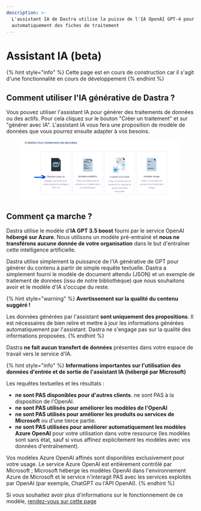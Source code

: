 ```yaml
---
description: >-
  L'assistant IA de Dastra utilise la puisse de l'IA OpenAI GPT-4 pour générer
  automatiquement des fiches de traitement
---
```


# Assistant IA (beta)

{% hint style="info" %}
Cette page est en cours de construction car il s'agit d'une fonctionnalité en cours de développement
{% endhint %}

## Comment utiliser l'IA générative de Dastra ?

Vous pouvez utiliser l'assistant IA pour générer des traitements de données ou des actifs. Pour cela cliquez sur le bouton "Créer un traitement" et sur "générer avec IA". L'assistant IA vous fera une proposition de modèle de données que vous pourrez ensuite adapter à vos besoins.

<figure><img src="../../.gitbook/assets/image (1).png" alt=""><figcaption></figcaption></figure>

## Comment ça marche ?

Dastra utilise le modèle d'**IA GPT 3.5 boost** fourni par le service OpenAI **hébergé sur Azure**. Nous utilisons un modèle pré-entrainé et **nous ne transférons aucune donnée de votre organisation** dans le but d'entraîner cette intelligence artificielle.&#x20;

Dastra utilise simplement la puissance de l'IA générative de GPT pour générer du contenu à partir de simple requête textuelle. Dastra a simplement fourni le modèle de document attendu (JSON) et un exemple de traitement de données (issu de notre bibliothèque) que nous souhaitons avoir et le modèle d'IA s'occupe du reste.

{% hint style="warning" %}
**Avertissement sur la qualité du contenu suggéré !**&#x20;

Les données générées par l'assistant **sont uniquement des propositions**. Il est nécessaires de bien relire et mettre à jour les informations générées automatiquement par l'assistant. Dastra ne s'engage pas sur la qualité des informations proposées.
{% endhint %}

Dastra **ne fait aucun transfert de données** présentes dans votre espace de travail vers le service d'IA.

{% hint style="info" %}
**Informations importantes sur l'utilisation des données d'entrée et de sortie de l'assistant IA (hébergé par Microsoft)**

Les requêtes textuelles et les résultats :

* **ne sont PAS disponibles pour d'autres clients**. ne sont PAS à la disposition de l'OpenAI.&#x20;
* **ne sont PAS utilisés pour améliorer les modèles de l'OpenAI**&#x20;
* **ne sont PAS utilisés pour améliorer les produits ou services de Microsoft** ou d'une tierce partie.&#x20;
* **ne sont PAS utilisées pour améliorer automatiquement les modèles Azure OpenAI** pour votre utilisation dans votre ressource (les modèles sont sans état, sauf si vous affinez explicitement les modèles avec vos données d'entraînement).&#x20;

Vos modèles Azure OpenAI affinés sont disponibles exclusivement pour votre usage. Le service Azure OpenAI est entièrement contrôlé par Microsoft ; Microsoft héberge les modèles OpenAI dans l'environnement Azure de Microsoft et le service n'interagit PAS avec les services exploités par OpenAI (par exemple, ChatGPT ou l'API OpenAI).
{% endhint %}

Si vous souhaitez avoir plus d'informations sur le fonctionnement de ce modèle, [rendez-vous sur cette page ](https://learn.microsoft.com/en-us/legal/cognitive-services/openai/data-privacy)
